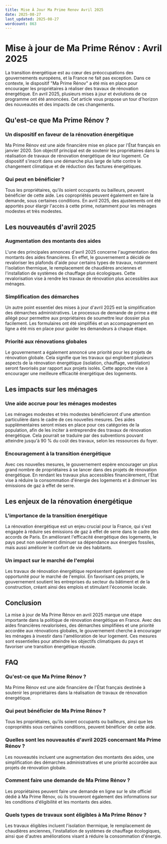 ```yaml
---
title: Mise À Jour Ma Prime Renov Avril 2025
date: 2025-08-27
last_updated: 2025-08-27
wordcount: 863
---
```


# Mise à jour de Ma Prime Rénov : Avril 2025

La transition énergétique est au cœur des préoccupations des gouvernements européens, et la France ne fait pas exception. Dans ce contexte, le dispositif "Ma Prime Rénov" a été mis en place pour encourager les propriétaires à réaliser des travaux de rénovation énergétique. En avril 2025, plusieurs mises à jour et évolutions de ce programme ont été annoncées. Cet article vous propose un tour d'horizon des nouveautés et des impacts de ces changements.

## Qu'est-ce que Ma Prime Rénov ?

### Un dispositif en faveur de la rénovation énergétique

Ma Prime Rénov est une aide financière mise en place par l'État français en janvier 2020. Son objectif principal est de soutenir les propriétaires dans la réalisation de travaux de rénovation énergétique de leur logement. Ce dispositif s'inscrit dans une démarche plus large de lutte contre le changement climatique et de réduction des factures énergétiques.

### Qui peut en bénéficier ?

Tous les propriétaires, qu'ils soient occupants ou bailleurs, peuvent bénéficier de cette aide. Les copropriétés peuvent également en faire la demande, sous certaines conditions. En avril 2025, des ajustements ont été apportés pour élargir l'accès à cette prime, notamment pour les ménages modestes et très modestes.

## Les nouveautés d'avril 2025

### Augmentation des montants des aides

L'une des principales annonces d'avril 2025 concerne l'augmentation des montants des aides financières. En effet, le gouvernement a décidé de revaloriser les plafonds d'aide pour certains types de travaux, notamment l'isolation thermique, le remplacement de chaudières anciennes et l'installation de systèmes de chauffage plus écologiques. Cette revalorisation vise à rendre les travaux de rénovation plus accessibles aux ménages.

### Simplification des démarches

Un autre point essentiel des mises à jour d'avril 2025 est la simplification des démarches administratives. Le processus de demande de prime a été allégé pour permettre aux propriétaires de soumettre leur dossier plus facilement. Les formulaires ont été simplifiés et un accompagnement en ligne a été mis en place pour guider les demandeurs à chaque étape.

### Priorité aux rénovations globales

Le gouvernement a également annoncé une priorité pour les projets de rénovation globale. Cela signifie que les travaux qui englobent plusieurs aspects de la rénovation énergétique (isolation, chauffage, ventilation) seront favorisés par rapport aux projets isolés. Cette approche vise à encourager une meilleure efficacité énergétique des logements.

## Les impacts sur les ménages

### Une aide accrue pour les ménages modestes

Les ménages modestes et très modestes bénéficieront d'une attention particulière dans le cadre de ces nouvelles mesures. Des aides supplémentaires seront mises en place pour ces catégories de la population, afin de les inciter à entreprendre des travaux de rénovation énergétique. Cela pourrait se traduire par des subventions pouvant atteindre jusqu'à 90 % du coût des travaux, selon les ressources du foyer.

### Encouragement à la transition énergétique

Avec ces nouvelles mesures, le gouvernement espère encourager un plus grand nombre de propriétaires à se lancer dans des projets de rénovation énergétique. En rendant les travaux plus accessibles financièrement, l'État vise à réduire la consommation d'énergie des logements et à diminuer les émissions de gaz à effet de serre.

## Les enjeux de la rénovation énergétique

### L'importance de la transition énergétique

La rénovation énergétique est un enjeu crucial pour la France, qui s'est engagée à réduire ses émissions de gaz à effet de serre dans le cadre des accords de Paris. En améliorant l'efficacité énergétique des logements, le pays peut non seulement diminuer sa dépendance aux énergies fossiles, mais aussi améliorer le confort de vie des habitants.

### Un impact sur le marché de l'emploi

Les travaux de rénovation énergétique représentent également une opportunité pour le marché de l'emploi. En favorisant ces projets, le gouvernement soutient les entreprises du secteur du bâtiment et de la construction, créant ainsi des emplois et stimulant l'économie locale.

## Conclusion

La mise à jour de Ma Prime Rénov en avril 2025 marque une étape importante dans la politique de rénovation énergétique en France. Avec des aides financières revalorisées, des démarches simplifiées et une priorité accordée aux rénovations globales, le gouvernement cherche à encourager les ménages à investir dans l'amélioration de leur logement. Ces mesures sont essentielles pour atteindre les objectifs climatiques du pays et favoriser une transition énergétique réussie.

## FAQ

### Qu'est-ce que Ma Prime Rénov ?

Ma Prime Rénov est une aide financière de l'État français destinée à soutenir les propriétaires dans la réalisation de travaux de rénovation énergétique.

### Qui peut bénéficier de Ma Prime Rénov ?

Tous les propriétaires, qu'ils soient occupants ou bailleurs, ainsi que les copropriétés sous certaines conditions, peuvent bénéficier de cette aide.

### Quelles sont les nouveautés d'avril 2025 concernant Ma Prime Rénov ?

Les nouveautés incluent une augmentation des montants des aides, une simplification des démarches administratives et une priorité accordée aux projets de rénovation globale.

### Comment faire une demande de Ma Prime Rénov ?

Les propriétaires peuvent faire une demande en ligne sur le site officiel dédié à Ma Prime Rénov, où ils trouveront également des informations sur les conditions d'éligibilité et les montants des aides.

### Quels types de travaux sont éligibles à Ma Prime Rénov ?

Les travaux éligibles incluent l'isolation thermique, le remplacement de chaudières anciennes, l'installation de systèmes de chauffage écologiques, ainsi que d'autres améliorations visant à réduire la consommation d'énergie.